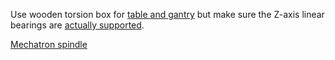 
Use wooden torsion box for [table and gantry](https://www.youtube.com/watch?v=jjdXpp77MdU) but make sure the Z-axis linear bearings are [actually supported](https://www.youtube.com/watch?v=IVpZtrmzP8s).

[Mechatron spindle](https://www.youtube.com/watch?v=vB_FvkllLPc)

